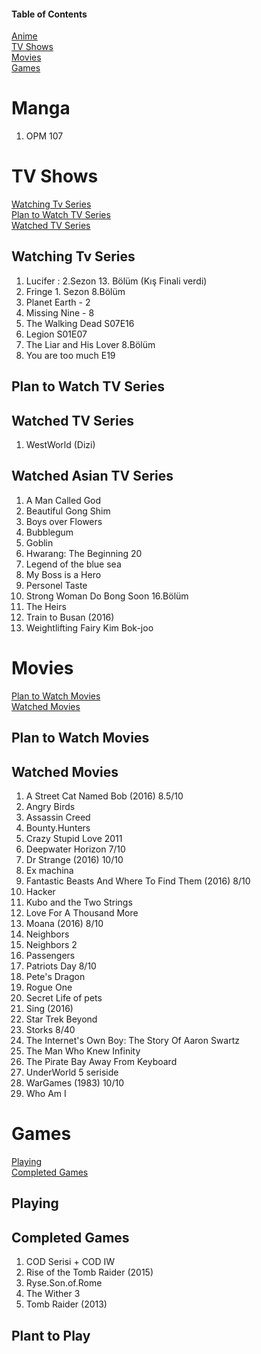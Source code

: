 #### Table of Contents
[Anime](https://github.com/ugurozturk/ListingEverything/blob/master/Animelist.md)  
[TV Shows](#tv-shows)  
[Movies](#movies)  
[Games](#games)  

# Manga
1. OPM 107

# TV Shows
[Watching Tv Series](#watching-tv-series)  
[Plan to Watch TV Series](#plan-to-watch-tv-series)  
[Watched TV Series](#watched-tv-series)  

## Watching Tv Series
1. Lucifer : 2.Sezon 13. Bölüm (Kış Finali verdi)
1. Fringe 1. Sezon 8.Bölüm
2. Planet Earth - 2
1. Missing Nine - 8
1. The Walking Dead S07E16
1. Legion S01E07
1. The Liar and His Lover 8.Bölüm
1. You are too much E19

## Plan to Watch TV Series
## Watched TV Series
1. WestWorld (Dizi)


## Watched Asian TV Series
1. A Man Called God
1. Beautiful Gong Shim
1. Boys over Flowers
1. Bubblegum
1. Goblin
1. Hwarang: The Beginning 20
1. Legend of the blue sea
1. My Boss is a Hero
1. Personel Taste
1. Strong Woman Do Bong Soon 16.Bölüm
1. The Heirs
1. Train to Busan (2016)
1. Weightlifting Fairy Kim Bok-joo


# Movies
[Plan to Watch Movies](#plan-to-watch-movies)  
[Watched Movies](#watched-movies)  

## Plan to Watch Movies
## Watched Movies
1. A Street Cat Named Bob (2016)	8.5/10
1. Angry Birds
1. Assassin Creed
1. Bounty.Hunters
1. Crazy Stupid Love 2011
1. Deepwater Horizon 7/10
1. Dr Strange (2016)	10/10
1. Ex machina
1. Fantastic Beasts And Where To Find Them (2016)	8/10
1. Hacker
1. Kubo and the Two Strings
1. Love For A Thousand More
1. Moana (2016)	8/10
1. Neighbors
1. Neighbors 2
1. Passengers
1. Patriots Day 8/10
1. Pete's Dragon
1. Rogue One 
1. Secret Life of pets
1. Sing (2016)
1. Star Trek Beyond
1. Storks 8/40
1. The Internet's Own Boy: The Story Of Aaron Swartz
1. The Man Who Knew Infinity
1. The Pirate Bay Away From Keyboard
1. UnderWorld 5 seriside
1. WarGames (1983) 10/10
1. Who Am I

# Games
[Playing](#playing)  
[Completed Games](#complated-games)  


## Playing
## Completed Games
1. COD Serisi + COD IW
1. Rise of the Tomb Raider (2015)
1. Ryse.Son.of.Rome
1. The Wither 3
1. Tomb Raider (2013)
## Plant to Play
